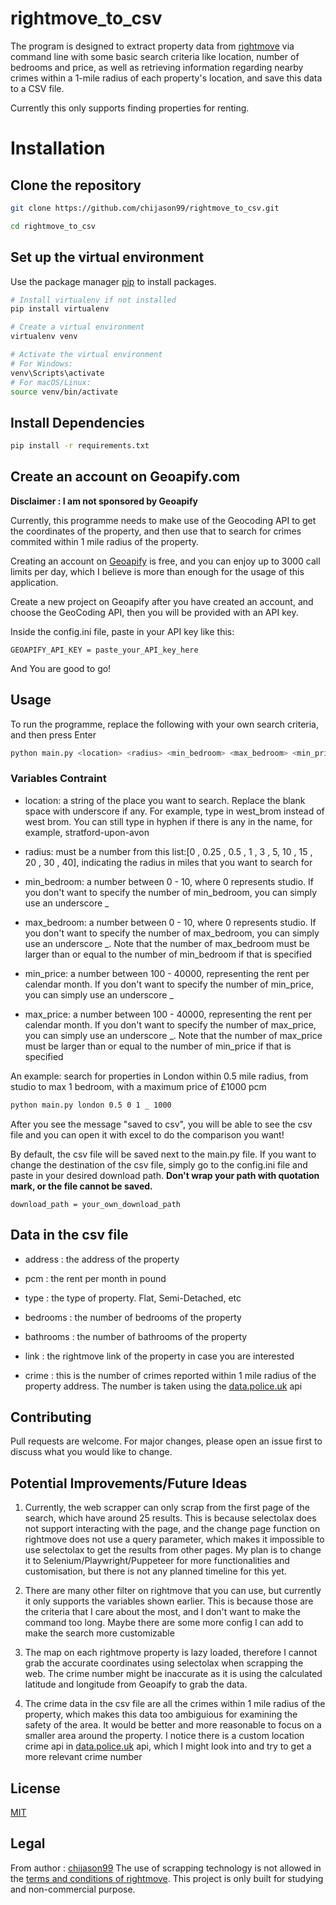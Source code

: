 # rightmove_to_csv

The program is designed to extract property data from [rightmove](https://www.rightmove.co.uk/) via command line with some basic search criteria like location, number of bedrooms and price, as well as retrieving information regarding nearby crimes within a 1-mile radius of each property's location, and save this data to a CSV file.

Currently this only supports finding properties for renting.

# Installation

## Clone the repository

```bash
git clone https://github.com/chijason99/rightmove_to_csv.git

cd rightmove_to_csv
```
## Set up the virtual environment
Use the package manager [pip](https://pip.pypa.io/en/stable/) to install packages.

```bash
# Install virtualenv if not installed
pip install virtualenv

# Create a virtual environment
virtualenv venv

# Activate the virtual environment
# For Windows:
venv\Scripts\activate
# For macOS/Linux:
source venv/bin/activate

```

## Install Dependencies
```bash
pip install -r requirements.txt
```

## Create an account on Geoapify.com

**Disclaimer : I am not sponsored by Geoapify**

Currently, this programme needs to make use of the Geocoding API to get the coordinates of the property, and then use that to search for crimes commited within 1 mile radius of the property.

Creating an account on [Geoapify](https://www.geoapify.com/) is free, and you can enjoy up to 3000 call limits per day, which I believe is more than enough for the usage of this application.

Create a new project on Geoapify after you have created an account, and choose the GeoCoding API, then you will be provided with an API key.

Inside the config.ini file, paste in your API key like this:

```
GEOAPIFY_API_KEY = paste_your_API_key_here
```
And You are good to go!

## Usage
To run the programme, replace the following <variable> with your own search criteria, and then press Enter

```bash
python main.py <location> <radius> <min_bedroom> <max_bedroom> <min_price> <max_price>
```
### Variables Contraint
- location: a string of the place you want to search. Replace the blank space with underscore if any. For example, type in west_brom instead of west brom. You can still type in hyphen if there is any in the name, for example, stratford-upon-avon

- radius: must be a number from this list:[0 , 0.25 , 0.5 , 1 , 3 , 5, 10 , 15 , 20 , 30 , 40], indicating the radius in miles that you want to search for

- min_bedroom: a number between 0 - 10, where 0 represents studio. If you don't want to specify the number of min_bedroom, you can simply use an underscore _

- max_bedroom: a number between 0 - 10, where 0 represents studio. If you don't want to specify the number of max_bedroom, you can simply use an underscore _. Note that the number of max_bedroom must be larger than or equal to the number of min_bedroom if that is specified

- min_price: a number between 100 - 40000, representing the rent per calendar month. If you don't want to specify the number of min_price, you can simply use an underscore _

- max_price: a number between 100 - 40000, representing the rent per calendar month. If you don't want to specify the number of max_price, you can simply use an underscore _. Note that the number of max_price must be larger than or equal to the number of min_price if that is specified

An example: search for properties in London within 0.5 mile radius, from studio to max 1 bedroom, with a maximum price of £1000 pcm

```bash
python main.py london 0.5 0 1 _ 1000
```
After you see the message "saved to csv", you will be able to see the csv file and you can open it with excel to do the comparison you want!

By default, the csv file will be saved next to the main.py file. If you want to change the destination of the csv file, simply go to the config.ini file and paste in your desired download path. **Don't wrap your path with quotation mark, or the file cannot be saved.**

```
download_path = your_own_download_path
```

## Data in the csv file
- address	: the address of the property

- pcm : the rent per month in pound

- type : the type of property. Flat, Semi-Detached, etc

- bedrooms : the number of bedrooms of the property
  
- bathrooms : the number of bathrooms of the property
  
- link : the rightmove link of the property in case you are interested
  
- crime : this is the number of crimes reported within 1 mile radius of the property address. The number is taken using the [data.police.uk](https://data.police.uk/docs/) api


## Contributing

Pull requests are welcome. For major changes, please open an issue first
to discuss what you would like to change.


## Potential Improvements/Future Ideas
1. Currently, the web scrapper can only scrap from the first page of the search, which have around 25 results. This is because selectolax does not support interacting with the page, and the change page function on rightmove does not use a query parameter, which makes it impossible to use selectolax to get the results from other pages. My plan is to change it to Selenium/Playwright/Puppeteer for more functionalities and customisation, but there is not any planned timeline for this yet.

2. There are many other filter on rightmove that you can use, but currently it only supports the variables shown earlier. This is because those are the criteria that I care about the most, and I don't want to make the command too long. Maybe there are some more config I can add to make the search more customizable

3. The map on each rightmove property is lazy loaded, therefore I cannot grab the accurate coordinates using selectolax when scrapping the web. The crime number might be inaccurate as it is using the calculated latitude and longitude from Geoapify to grab the data.
   
4. The crime data in the csv file are all the crimes within 1 mile radius of the property, which makes this data too ambiguious for examining the safety of the area. It would be better and more reasonable to focus on a smaller area around the property. I notice there is a custom location crime api in [data.police.uk](https://data.police.uk/docs/) api, which I might look into and try to get a more relevant crime number
## License

[MIT](https://choosealicense.com/licenses/mit/)

## Legal
From author : [chijason99](https://github.com/chijason99) The use of scrapping technology is not allowed in the [terms and conditions of rightmove](https://www.rightmove.co.uk/this-site/terms-of-use.html). This project is only built for studying and non-commercial purpose.
